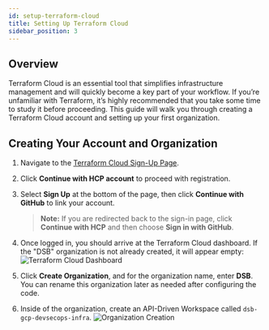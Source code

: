 ```yaml
---
id: setup-terraform-cloud
title: Setting Up Terraform Cloud
sidebar_position: 3
---
```


## Overview

Terraform Cloud is an essential tool that simplifies infrastructure management and will quickly become a key part of your workflow. If you’re unfamiliar with Terraform, it’s highly recommended that you take some time to study it before proceeding. This guide will walk you through creating a Terraform Cloud account and setting up your first organization.

## Creating Your Account and Organization

1. Navigate to the [Terraform Cloud Sign-Up Page](https://app.terraform.io/public/signup/account).
2. Click **Continue with HCP account** to proceed with registration.
3. Select **Sign Up** at the bottom of the page, then click **Continue with GitHub** to link your account.

   > **Note:** If you are redirected back to the sign-in page, click **Continue with HCP** and then choose **Sign in with GitHub**.

4. Once logged in, you should arrive at the Terraform Cloud dashboard. If the "DSB" organization is not already created, it will appear empty:
   ![Terraform Cloud Dashboard](/img/projects/devsecops-pipeline-gcp/setup/tf-workspace-name.png)

5. Click **Create Organization**, and for the organization name, enter **DSB**. You can rename this organization later as needed after configuring the code.
6. Inside of the organization, create an API-Driven Workspace called `dsb-gcp-devsecops-infra`.
![Organization Creation](/img/projects/devsecops-pipeline-gcp/setup/tf-workspace-creation.png)
